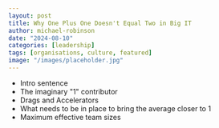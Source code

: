```yaml
---
layout: post
title: Why One Plus One Doesn't Equal Two in Big IT
author: michael-robinson
date: "2024-08-10"
categories: [leadership]
tags: [organisations, culture, featured]
image: "/images/placeholder.jpg"
---
```


- Intro sentence
- The imaginary "1" contributor
- Drags and Accelerators
- What needs to be in place to bring the average closer to 1
- Maximum effective team sizes
